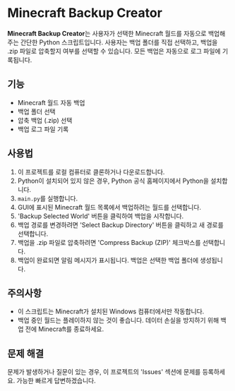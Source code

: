 # Minecraft Backup Creator

**Minecraft Backup Creator**는 사용자가 선택한 Minecraft 월드를 자동으로 백업해주는 간단한 Python 스크립트입니다. 사용자는 백업 폴더를 직접 선택하고, 백업을 .zip 파일로 압축할지 여부를 선택할 수 있습니다. 모든 백업은 자동으로 로그 파일에 기록됩니다.

## 기능

- Minecraft 월드 자동 백업
- 백업 폴더 선택
- 압축 백업 (.zip) 선택
- 백업 로그 파일 기록

## 사용법

1. 이 프로젝트를 로컬 컴퓨터로 클론하거나 다운로드합니다.
2. Python이 설치되어 있지 않은 경우, Python 공식 홈페이지에서 Python을 설치합니다.
3. `main.py`를 실행합니다.
4. GUI에 표시된 Minecraft 월드 목록에서 백업하려는 월드를 선택합니다.
5. 'Backup Selected World' 버튼을 클릭하여 백업을 시작합니다.
6. 백업 경로를 변경하려면 'Select Backup Directory' 버튼을 클릭하고 새 경로를 선택합니다.
7. 백업을 .zip 파일로 압축하려면 'Compress Backup (ZIP)' 체크박스를 선택합니다.
8. 백업이 완료되면 알림 메시지가 표시됩니다. 백업은 선택한 백업 폴더에 생성됩니다.

## 주의사항

- 이 스크립트는 Minecraft가 설치된 Windows 컴퓨터에서만 작동합니다.
- 백업 중인 월드는 플레이하지 않는 것이 좋습니다. 데이터 손실을 방지하기 위해 백업 전에 Minecraft를 종료하세요.

## 문제 해결

문제가 발생하거나 질문이 있는 경우, 이 프로젝트의 'Issues' 섹션에 문제를 등록하세요. 가능한 빠르게 답변하겠습니다.
